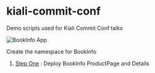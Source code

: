 # kiali-commit-conf
Demo scripts used for Kiali Commit Conf talks

![BookInfo App](https://istio.io/docs/examples/bookinfo/noistio.svg)

Create the namespace for BookInfo

1. [Step One](step_1/README.md) : Deploy BookInfo ProductPage and Details
